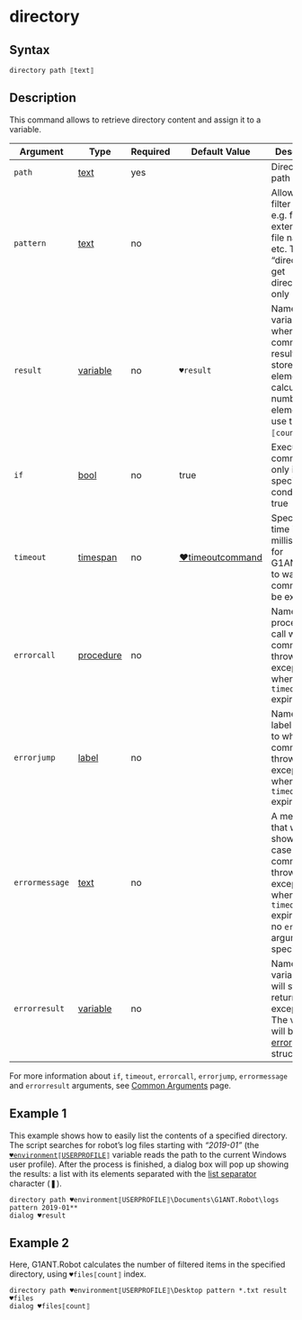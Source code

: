 # directory

## Syntax

```G1ANT
directory path ⟦text⟧
```

## Description

This command allows to retrieve directory content and assign it to a variable. 

| Argument | Type | Required | Default Value | Description |
| -------- | ---- | -------- | ------------- | ----------- |
|`path`| [text](](https://manual.g1ant.com/link/G1ANT.Language/G1ANT.Language/Structures/TextStructure.md)) | yes |  | Directory path |
|`pattern`| [text](](https://manual.g1ant.com/link/G1ANT.Language/G1ANT.Language/Structures/TextStructure.md)) | no |  | Allows to filter results, e.g. file extensions, file names etc. Type “directory” to get directories only |
| `result`       | [variable](](https://manual.g1ant.com/link/G1ANT.Language/G1ANT.Language/Structures/VariableStructure.md)) | no       | `♥result`                                                   | Name of a variable where the command's result will be stored as [list](](https://manual.g1ant.com/link/G1ANT.Language/G1ANT.Language/Structures/ListStructure.md)) elements. To calculate the number of list elements, use the `⟦count⟧` index |
| `if`           | [bool](](https://manual.g1ant.com/link/G1ANT.Language/G1ANT.Language/Structures/BooleanStructure.md)) | no       | true                                                        | Executes the command only if a specified condition is true   |
| `timeout`      | [timespan](](https://manual.g1ant.com/link/G1ANT.Language/G1ANT.Language/Structures/TimeSpanStructure.md)) | no       | [♥timeoutcommand](https://github.com/G1ANT-Robot/G1ANT.Manual/blob/develop/appendices/common-arguments.md) | Specifies time in milliseconds for G1ANT.Robot to wait for the command to be executed |
| `errorcall`    | [procedure](](https://manual.g1ant.com/link/G1ANT.Language/G1ANT.Language/Structures/ProcedureStructure.md)) | no       |                                                             | Name of a procedure to call when the command throws an exception or when a given `timeout` expires |
| `errorjump`    | [label](](https://manual.g1ant.com/link/G1ANT.Language/G1ANT.Language/Structures/LabelStructure.md)) | no       |                                                             | Name of the label to jump to when the command throws an exception or when a given `timeout` expires |
| `errormessage` | [text](](https://manual.g1ant.com/link/G1ANT.Language/G1ANT.Language/Structures/TextStructure.md)) | no       |                                                             | A message that will be shown in case the command throws an exception or when a given `timeout` expires, and no `errorjump` argument is specified |
| `errorresult`  | [variable](](https://manual.g1ant.com/link/G1ANT.Language/G1ANT.Language/Structures/VariableStructure.md)) | no       |                                                             | Name of a variable that will store the returned exception. The variable will be of [error](](https://manual.g1ant.com/link/G1ANT.Language/G1ANT.Language/Structures/ErrorStructure.md)) structure  |

For more information about `if`, `timeout`, `errorcall`, `errorjump`, `errormessage` and `errorresult` arguments, see [Common Arguments](https://github.com/G1ANT-Robot/G1ANT.Manual/blob/develop/appendices/common-arguments.md) page.

## Example 1

This example shows how to easily list the contents of a specified directory.  The script searches for robot’s log files starting with *“2019-01”* (the [`♥environment⟦USERPROFILE⟧`](https://github.com/G1ANT-Robot/G1ANT.Manual/blob/develop/appendices/environment.md) variable reads the path to the current Windows user profile). After the process is finished, a dialog box will pop up showing the results: a list with its elements separated with the [list separator](https://github.com/G1ANT-Robot/G1ANT.Manual/blob/develop/appendices/special-characters/array-separator.md) character (❚).

```G1ANT
directory path ♥environment⟦USERPROFILE⟧\Documents\G1ANT.Robot\logs pattern 2019-01**
dialog ♥result
```

## Example 2

Here, G1ANT.Robot calculates the number of filtered items in the specified directory, using `♥files⟦count⟧` index.

```G1ANT
directory path ♥environment⟦USERPROFILE⟧\Desktop pattern *.txt result ♥files
dialog ♥files⟦count⟧
```
